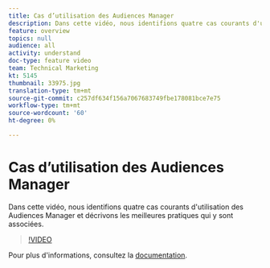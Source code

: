 ```yaml
---
title: Cas d’utilisation des Audiences Manager
description: Dans cette vidéo, nous identifions quatre cas courants d'utilisation des Audiences Manager et décrivons les meilleures pratiques qui y sont associées.
feature: overview
topics: null
audience: all
activity: understand
doc-type: feature video
team: Technical Marketing
kt: 5145
thumbnail: 33975.jpg
translation-type: tm+mt
source-git-commit: c257df634f156a7067683749fbe178081bce7e75
workflow-type: tm+mt
source-wordcount: '60'
ht-degree: 0%

---
```



# Cas d’utilisation des Audiences Manager

Dans cette vidéo, nous identifions quatre cas courants d&#39;utilisation des Audiences Manager et décrivons les meilleures pratiques qui y sont associées.

>[!VIDEO](https://video.tv.adobe.com/v/33975/?quality=12)

Pour plus d&#39;informations, consultez la [documentation](https://docs.adobe.com/content/help/en/audience-manager/user-guide/aam-home.html).
